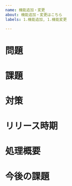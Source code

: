 ```yaml
---
name: 機能追加・変更
about: 機能追加・変更はこちら
labels: 1.機能追加, 1.機能変更

---
```

# 問題
<!-- 解決したい問題を書く -->

# 課題
<!-- 問題の解決方法を書く -->

# 対策
<!-- 具体的な内容を書く -->

# リリース時期

<!--
# ステークホルダー

# 開発者

-->

# 処理概要

# 今後の課題
